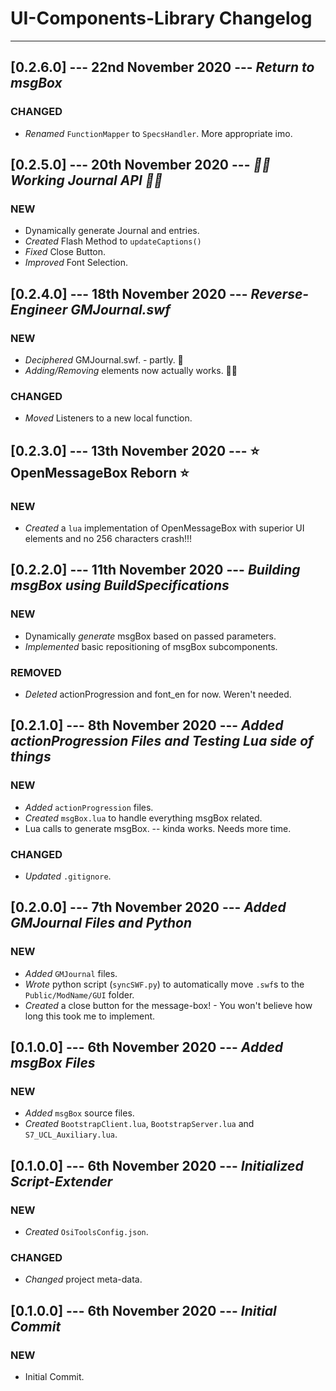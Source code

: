 # UI-Components-Library Changelog

----------

## [0.2.6.0] --- 22nd November 2020 --- **_Return to msgBox_**

### CHANGED

* _Renamed_ `FunctionMapper` to `SpecsHandler`. More appropriate imo.

## [0.2.5.0] --- 20th November 2020 --- **_🎉🎉 Working Journal API 🎉🎉_**

### NEW

* Dynamically generate Journal and entries.
* _Created_ Flash Method to `updateCaptions()`
* _Fixed_ Close Button.
* _Improved_ Font Selection.

## [0.2.4.0] --- 18th November 2020 --- **_Reverse-Engineer GMJournal.swf_**

### NEW

* _Deciphered_ GMJournal.swf. - partly. 🤯
* _Adding/Removing_ elements now actually works. 🎉🎉

### CHANGED

* _Moved_ Listeners to a new local function.

## [0.2.3.0] --- 13th November 2020 --- **⭐ OpenMessageBox Reborn ⭐**

### NEW

* _Created_ a `lua` implementation of OpenMessageBox with superior UI elements and no 256 characters crash!!!

## [0.2.2.0] --- 11th November 2020 --- **_Building msgBox using BuildSpecifications_**
### NEW

* Dynamically _generate_ msgBox based on passed parameters.
* _Implemented_ basic repositioning of msgBox subcomponents.
### REMOVED

* _Deleted_ actionProgression and font_en for now. Weren't needed.

## [0.2.1.0] --- 8th November 2020 --- **_Added actionProgression Files and Testing Lua side of things_**

### NEW

* _Added_ `actionProgression` files.
* _Created_ `msgBox.lua` to handle everything msgBox related.
* Lua calls to generate msgBox. -- kinda works. Needs more time.

### CHANGED

* _Updated_ `.gitignore`.

## [0.2.0.0] --- 7th November 2020 --- **_Added GMJournal Files and Python_**

### NEW

* _Added_ `GMJournal` files.
* _Wrote_ python script (`syncSWF.py`) to automatically move `.swf`s to the `Public/ModName/GUI` folder.
* _Created_ a close button for the message-box! - You won't believe how long this took me to implement.

## [0.1.0.0] --- 6th November 2020 --- **_Added msgBox Files_**

### NEW

* _Added_ `msgBox` source files.
* _Created_ `BootstrapClient.lua`, `BootstrapServer.lua` and `S7_UCL_Auxiliary.lua`.

## [0.1.0.0] --- 6th November 2020 --- **_Initialized Script-Extender_**

### NEW

* _Created_ `OsiToolsConfig.json`.

### CHANGED

* _Changed_ project meta-data.

## [0.1.0.0] --- 6th November 2020 --- **_Initial Commit_**

### NEW

* Initial Commit.
